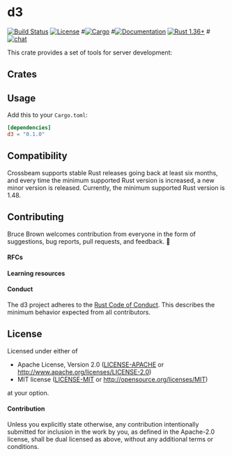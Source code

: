 # d3

[![Build Status](https://github.com/crossbeam-rs/crossbeam/workflows/CI/badge.svg)](
https://github.com/crossbeam-rs/crossbeam/actions)
[![License](https://img.shields.io/badge/license-MIT%20OR%20Apache--2.0-blue.svg)](
https://github.com/BruceBrown/d3#license)
#[![Cargo](https://img.shields.io/crates/v/d3.svg)](
#https://crates.io/crates/d3)
#[![Documentation](https://docs.rs/d3/badge.svg)](
#https://docs.rs/d3)
[![Rust 1.36+](https://img.shields.io/badge/rust-1.36+-lightgray.svg)](
https://www.rust-lang.org)
#[![chat](https://img.shields.io/discord/To-Be-Added.svg?logo=discord)](https://discordapp.com/invite/T0-Be-Addedd)

This crate provides a set of tools for server development:


## Crates


## Usage

Add this to your `Cargo.toml`:

```toml
[dependencies]
d3 = "0.1.0"
```

## Compatibility

Crossbeam supports stable Rust releases going back at least six months,
and every time the minimum supported Rust version is increased, a new minor
version is released. Currently, the minimum supported Rust version is 1.48.

## Contributing

Bruce Brown welcomes contribution from everyone in the form of suggestions, bug reports,
pull requests, and feedback. 💛



#### RFCs



#### Learning resources



#### Conduct

The d3 project adheres to the
[Rust Code of Conduct](https://github.com/rust-lang/rust/blob/master/CODE_OF_CONDUCT.md).
This describes the minimum behavior expected from all contributors.

## License

Licensed under either of

 * Apache License, Version 2.0 ([LICENSE-APACHE](LICENSE-APACHE) or http://www.apache.org/licenses/LICENSE-2.0)
 * MIT license ([LICENSE-MIT](LICENSE-MIT) or http://opensource.org/licenses/MIT)

at your option.


#### Contribution

Unless you explicitly state otherwise, any contribution intentionally submitted
for inclusion in the work by you, as defined in the Apache-2.0 license, shall be
dual licensed as above, without any additional terms or conditions.
